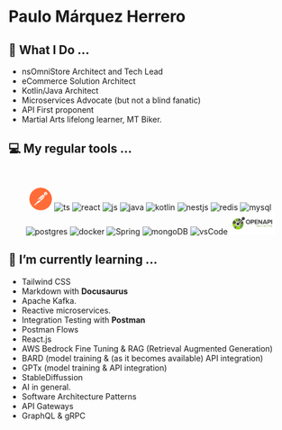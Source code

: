 # Paulo Márquez Herrero

## 🔭 What I Do ...
* nsOmniStore Architect and Tech Lead
* eCommerce Solution Architect
* Kotlin/Java Architect
* Microservices Advocate (but not a blind fanatic)
* API First proponent
* Martial Arts lifelong learner, MT Biker.

## 💻 My regular tools ...
<br/>
<p align="center"> 
 <img alt="js" height="40" src="https://raw.githubusercontent.com/NordStar-KINESIK/docs-repo/b840ae4fdddeb8a1d71ba54ff5c047631da61929/assets/svg-icons/postman/getpostman-icon.svg" />
 <img alt="ts" height="40" src="https://cdn.jsdelivr.net/gh/devicons/devicon/icons/typescript/typescript-original.svg" />
 <img alt="react" height="40" src="https://cdn.jsdelivr.net/gh/devicons/devicon/icons/react/react-original-wordmark.svg" />
 <img alt="js" height="40" src="https://cdn.jsdelivr.net/gh/devicons/devicon/icons/javascript/javascript-original.svg" />
 <img alt="java" height="40" src="https://cdn.jsdelivr.net/gh/devicons/devicon/icons/java/java-original.svg" />
 <img alt="kotlin" height="40" src="https://cdn.jsdelivr.net/gh/devicons/devicon/icons/kotlin/kotlin-original.svg" />
 <img alt="nestjs" height="40" src="https://cdn.jsdelivr.net/gh/devicons/devicon/icons/android/android-plain.svg" />
 <img alt="redis" height="40" src="https://cdn.jsdelivr.net/gh/devicons/devicon/icons/redis/redis-original.svg" />
 <img alt="mysql" height="40" src="https://cdn.jsdelivr.net/gh/devicons/devicon/icons/mysql/mysql-original-wordmark.svg" />
 <img alt="postgres" height="40" src="https://cdn.jsdelivr.net/gh/devicons/devicon/icons/postgresql/postgresql-original.svg" />
 <img alt="docker" height="40" src="https://cdn.jsdelivr.net/gh/devicons/devicon/icons/docker/docker-original.svg" />
 <img alt="Spring" height="40" src="https://cdn.jsdelivr.net/gh/devicons/devicon/icons/spring/spring-original.svg" />
 <img alt="mongoDB" height="40" src="https://cdn.jsdelivr.net/gh/devicons/devicon/icons/mongodb/mongodb-plain-wordmark.svg" />
 <img alt="vsCode" height="40" src="https://cdn.jsdelivr.net/gh/devicons/devicon/icons/vscode/vscode-original.svg" />
 <img alt="OpenAPI" height="40" src="https://raw.githubusercontent.com/NordStar-KINESIK/docs-repo/b840ae4fdddeb8a1d71ba54ff5c047631da61929/assets/svg-icons/openapi/openapis-ar21.svg" />
</p>

## 🌱 I’m currently learning ...
* Tailwind CSS
* Markdown with **Docusaurus**
* Apache Kafka.
* Reactive microservices.
* Integration Testing with **Postman**
* Postman Flows
* React.js
* AWS Bedrock Fine Tuning & RAG (Retrieval Augmented Generation)
* BARD (model training & (as it becomes available) API integration)
* GPTx (model training & API integration)
* StableDiffussion
* AI in general.
* Software Architecture Patterns
* API Gateways
* GraphQL & gRPC

 <br/>
<!--

<img alt="rabbitmq" height="40" src="https://cdn.worldvectorlogo.com/logos/rabbitmq.svg" />
KOTLIN
REACT
others...
<img alt="kafka" height="40" src="https://cdn.jsdelivr.net/gh/devicons/devicon/icons/apachekafka/apachekafka-original.svg" />

**pmarquez/pmarquez** is a ✨ _special_ ✨ repository because its `README.md` (this file) appears on your GitHub profile.

Here are some ideas to get you started:

- 🔭 I’m currently working on ...
- 🌱 I’m currently learning ...
- 👯 I’m looking to collaborate on ...
- 🤔 I’m looking for help with ...
- 💬 Ask me about ...
- 📫 How to reach me: ...
- 😄 Pronouns: ...
- ⚡ Fun fact: ...
-->
